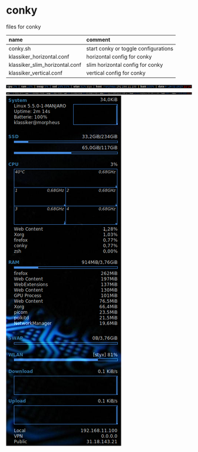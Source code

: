 # conky

files for conky

| name                           | comment                              |
| :----------------------------- | :----------------------------------- |
| conky.sh                       | start conky or toggle configurations |
| klassiker_horizontal.conf      | horizontal config for conky          |
| klassiker_slim_horizontal.conf | slim horizontal config for conky     |
| klassiker_vertical.conf        | vertical config for conky            |

![slim_horizontal](screenshot_slim_horizontal.png)
![horizontal](screenshot_horizontal.png)
![vertical](screenshot_vertical.png)

